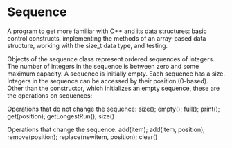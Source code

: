 # Sequence
A program to get more familiar with C++ and its data structures: basic control constructs, implementing the methods of an array-based data structure, working with the size_t data type, and testing.

Objects of the sequence class represent ordered sequences of integers. The number of integers in the sequence is between zero and some maximum capacity. A sequence is initially empty. Each sequence has a size. Integers in the sequence can be accessed by their position (0-based). Other than the constructor, which initializes an empty sequence, these are the operations on sequences:

Operations that do not change the sequence: size(); empty(); full(); print(); get(position); getLongestRun(); size()

Operations that change the sequence: add(item); add(item, position); remove(position); replace(newitem, position); clear()
